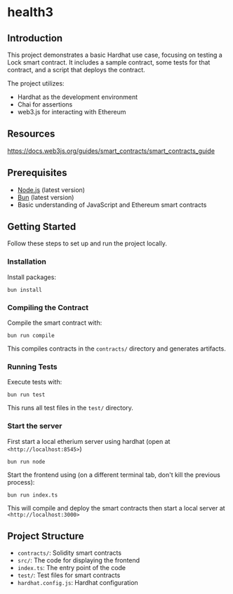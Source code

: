 # health3

## Introduction

This project demonstrates a basic Hardhat use case, focusing on testing a Lock smart contract. It includes a sample contract, some tests for that contract, and a script that deploys the contract.

The project utilizes:
- Hardhat as the development environment
- Chai for assertions
- web3.js for interacting with Ethereum

## Resources

<https://docs.web3js.org/guides/smart_contracts/smart_contracts_guide>

## Prerequisites

- [Node.js](https://nodejs.org/en/download/) (latest version)
- [Bun](https://bun.sh/docs/installation) (latest version)
- Basic understanding of JavaScript and Ethereum smart contracts

## Getting Started

Follow these steps to set up and run the project locally.

### Installation

 Install packages:
   
   `bun install`

### Compiling the Contract

Compile the smart contract with:

`bun run compile`

This compiles contracts in the `contracts/` directory and generates artifacts.

### Running Tests

Execute tests with:

`bun run test`

This runs all test files in the `test/` directory.

### Start the server

First start a local etherium server using hardhat (open at `<http://localhost:8545>`)

`bun run node`

Start the frontend using (on a different terminal tab, don't kill the previous process):

`bun run index.ts`

This will compile and deploy the smart contracts then start a local server at `<http://localhost:3000>`

## Project Structure

- `contracts/`: Solidity smart contracts
- `src/`: The code for displaying the frontend
- `index.ts`: The entry point of the code
- `test/`: Test files for smart contracts
- `hardhat.config.js`: Hardhat configuration
